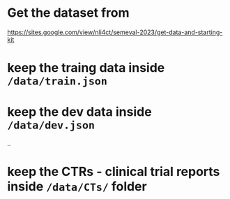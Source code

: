 # Get the dataset from 
https://sites.google.com/view/nli4ct/semeval-2023/get-data-and-starting-kit


# keep the traing data inside `/data/train.json` 
# keep the dev data inside `/data/dev.json` 
..

# keep the CTRs - clinical trial reports inside `/data/CTs/` folder